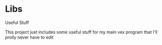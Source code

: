 # Libs

Useful Stuff

This project just includes some useful stuff for my main vex program that I'll prolly never have to edit
